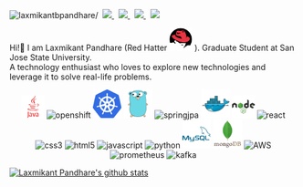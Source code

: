 <p align="left"> 
 <img src=https://komarev.com/ghpvc/?username=laxmikantbpandhare alt=laxmikantbpandhare/>&nbsp; 
 
   <a href="https://twitter.com/laxmikantpandha">
    <img src="https://img.shields.io/twitter/url?label=Laxmikant%20Pandhare&style=social&url=https%3A%2F%2Ftwitter.com%2Flaxmikantpandha">
  </a>&nbsp; 
 
  <a href="https://www.linkedin.com/in/laxmikantpandhare">
    <img src="https://img.shields.io/badge/Laxmikant-Pandhare-blue?style=flat&logo=linkedin">
  </a> &nbsp; 

  
 <a href="https://medium.com/@laxmikantpandhare">
    <img src="https://img.shields.io/badge/-%40laxmikantpandhare-black?style=flat&logo=medium">
  </a>&nbsp; 
  
  <a href="https://www.youtube.com/channel/UCxGW3wUKTg6OqSeThSGx8dQ?view_as=subscriber">
    <img src="https://img.shields.io/badge/-Laxmikant%20Pandhare-red?style=flat&logo=youtube">
  </a>
  
</p>

Hi!👋 I am Laxmikant Pandhare (Red Hatter  <img src=https://github.com/devicons/devicon/blob/master/icons/redhat/redhat-original.svg alt=redhatter width="40" height="40"/> ). Graduate Student at San Jose State University.<br>
A technology enthusiast who loves to explore new technologies and leverage it to solve real-life problems.<br />
<p align="center">
 <img src=https://github.com/devicons/devicon/blob/master/icons/java/java-plain-wordmark.svg alt=java width="40" height="40"/> 
 <img src=https://upload.wikimedia.org/wikipedia/commons/3/3a/OpenShift-LogoType.svg alt=openshift width="50" height="50"/> 
 <img src=https://github.com/kubernetes/kubernetes/blob/master/logo/logo.svg alt=kubernetes width="50" height="50"/> 
 <img src=https://github.com/devicons/devicon/blob/master/icons/go/go-original.svg alt=go width="50" height="50"/> 
 <img src=https://upload.wikimedia.org/wikipedia/commons/4/44/Spring_Framework_Logo_2018.svg alt=springjpa width="50" height="50"/> 
 <img src=https://github.com/devicons/devicon/blob/master/icons/docker/docker-original.svg alt=docker width="50" height="50"/> 
 <img src=https://github.com/devicons/devicon/blob/master/icons/nodejs/nodejs-original-wordmark.svg alt=nodejs width="40" height="40"/> 
 <img src=https://devicons.github.io/devicon/devicon.git/icons/react/react-original-wordmark.svg alt=react width="40" height="40"/> 
 <img src=https://devicons.github.io/devicon/devicon.git/icons/css3/css3-original-wordmark.svg alt=css3 width="40" height="40"/> 
 <img src=https://devicons.github.io/devicon/devicon.git/icons/html5/html5-original-wordmark.svg alt=html5 width="40" height="40"/> 
 <img src=https://devicons.github.io/devicon/devicon.git/icons/javascript/javascript-original.svg alt=javascript width="40" height="40"/> 
 <img src=https://devicons.github.io/devicon/devicon.git/icons/python/python-original-wordmark.svg alt=python width="50" height="50"/>
 <img src=https://raw.githubusercontent.com/devicons/devicon/master/icons/mysql/mysql-plain-wordmark.svg alt=mysql width="50" height="50"/> 
 <img src=https://github.com/devicons/devicon/blob/master/icons/mongodb/mongodb-original-wordmark.svg alt=mongodb width="50" height="50"/> 
 <img src=https://upload.wikimedia.org/wikipedia/commons/9/93/Amazon_Web_Services_Logo.svg alt=AWS width="50" height="50"/> 
 <img src=https://upload.wikimedia.org/wikipedia/commons/3/38/Prometheus_software_logo.svg alt=prometheus width="50" height="50"/> 
 <img src=https://upload.wikimedia.org/wikipedia/commons/0/05/Apache_kafka.svg alt=kafka width="50" height="50"/> 
</p>


[![Laxmikant Pandhare's github stats](https://github-readme-stats.vercel.app/api?username=laxmikantbpandhare)](https://github.com/laxmikantbpandhare/github-readme-stats)


<!--
**laxmikantbpandhare/laxmikantbpandhare** is a ✨ _special_ ✨ repository because its `README.md` (this file) appears on your GitHub profile.

Here are some ideas to get you started:

- 🔭 I’m currently working on ...
- 🌱 I’m currently learning ...
- 👯 I’m looking to collaborate on ...
- 🤔 I’m looking for help with ...
- 💬 Ask me about ...
- 📫 How to reach me: ...
- 😄 Pronouns: ...
- ⚡ Fun fact: ...
-->
